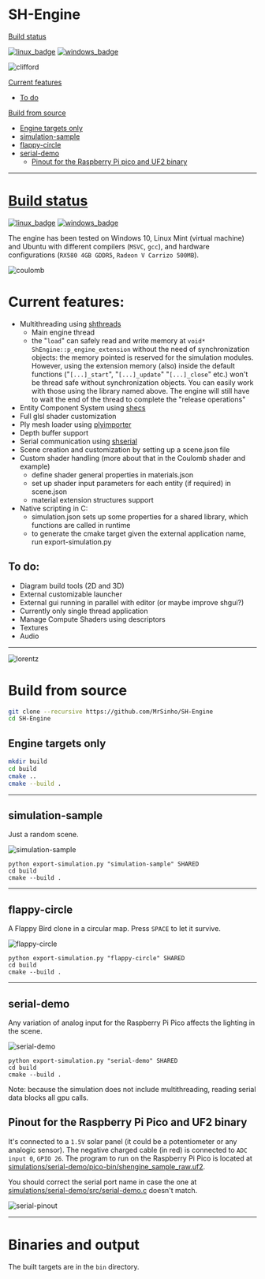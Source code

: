 # SH-Engine

[Build status](#build-status)

[![linux_badge](.shci/linux-status.svg)](https://github.com/MrSinho/shengime/tree/main/.shci/linux-log.md)
[![windows_badge](.shci/windows-status.svg)](https://github.com/MrSinho/shengine/tree/main/.shci/windows-log.md)

![clifford](saved/pictures/clifford.png)


[Current features](#current-features)
* [To do](#to-do)

[Build from source](#build-from-source)
* [Engine targets only](#engine-targets-only)
* [simulation-sample](#simulation-sample)
* [flappy-circle](#flappy-circle)
* [serial-demo](#serial-demo)
   * [Pinout for the Raspberry Pi pico and UF2 binary](#pinout-for-the-raspberry-pi-pico-and-uf2-binary)

---

# [Build status](https://github.com/MrSinho/Foggy-Engine/tree/main/.ShCI)

[![linux_badge](.shci/linux-status.svg)](https://github.com/MrSinho/shengime/tree/main/.shci/linux-log.md)
[![windows_badge](.shci/windows-status.svg)](https://github.com/MrSinho/shengine/tree/main/.shci/windows-log.md)

The engine has been tested on Windows 10, Linux Mint (virtual machine) and Ubuntu with different compilers (`MSVC`, `gcc`), and hardware configurations (`RX580 4GB GDDR5`, `Radeon V Carrizo 500MB`).

![coulomb](saved/pictures/flappy-circle.png)

# Current features:
 - Multithreading using [shthreads](https://github.com/mrsinho/shthreads)
    * Main engine thread
    * the "`load`" can safely read and write memory at `void* ShEngine::p_engine_extension` without the need of synchronization objects: the memory pointed is reserved for the simulation modules. However, using the extension memory (also) inside the default functions ("`[...]_start`", "`[...]_update`" "`[...]_close`" etc.) won't be thread safe without synchronization objects. You can easily work with those using the library named above. The engine will still have to wait the end of the thread to complete the "release operations" 
 - Entity Component System using [shecs](https://github.com/MrSinho/shecs)
 - Full glsl shader customization
 - Ply mesh loader using [plyimporter](https://github.com/MrSinho/plyimporter)
 - Depth buffer support
 - Serial communication using [shserial](https://github.com/MrSinho/shserial)
 - Scene creation and customization by setting up a scene.json file
 - Custom shader handling (more about that in the Coulomb shader and example)
    * define shader general properties in materials.json
    * set up shader input parameters for each entity (if required) in scene.json
    * material extension structures support
 - Native scripting in C:
    * simulation.json sets up some properties for a shared library, which functions are called in runtime
    * to generate the cmake target given the external application name, run export-simulation.py

## To do:
 * Diagram build tools (2D and 3D)
 * External customizable launcher
 * External gui running in parallel with editor (or maybe improve shgui?)
 * Currently only single thread application
 * Manage Compute Shaders using descriptors
 * Textures
 * Audio 

---

![lorentz](saved/pictures/lorentz.png)


# Build from source

```bash
git clone --recursive https://github.com/MrSinho/SH-Engine
cd SH-Engine
``` 

## Engine targets only

```bash
mkdir build
cd build 
cmake ..
cmake --build .
```

---

## simulation-sample

Just a random scene.

![simulation-sample](saved/pictures/simulation-sample.png)

```batch
python export-simulation.py "simulation-sample" SHARED
cd build 
cmake --build .
```

---

## flappy-circle

A Flappy Bird clone in a circular map. Press `SPACE` to let it survive.

![flappy-circle](saved/pictures/flappy-circle.png)

```batch
python export-simulation.py "flappy-circle" SHARED
cd build 
cmake --build .
```

---

## serial-demo

Any variation of analog input for the Raspberry Pi Pico affects the lighting in the scene.

![serial-demo](saved/pictures/serial-demo.png)

```batch
python export-simulation.py "serial-demo" SHARED
cd build 
cmake --build .
```
Note: because the simulation does not include multithreading, reading serial data blocks all gpu calls.

## Pinout for the Raspberry Pi Pico and UF2 binary
It's connected to a `1.5V` solar panel (it could be a potentiometer or any analogic sensor). The negative charged cable (in red) is connected to `ADC input 0`, `GPIO 26`. The program to run on the Raspberry Pi Pico is located at [simulations/serial-demo/pico-bin/shengine_sample_raw.uf2](simulations/serial-demo/pico-bin/shengine_sample_raw.uf2).

You should correct the serial port name in case the one at [simulations/serial-demo/src/serial-demo.c](simulations/serial-demo/src/serial-demo.c) doesn't match.

![serial-pinout](saved/pictures/serial-demo-pinout.jpg)

---

# Binaries and output

The built targets are in the `bin` directory.
